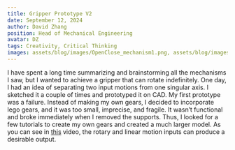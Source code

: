 ```yaml
---
title: Gripper Prototype V2
date: September 12, 2024
author: David Zhang
position: Head of Mechanical Engineering
avatar: DZ
tags: Creativity, Critical Thinking
images: assets/blog/images/OpenClose_mechanism1.png, assets/blog/images/OpenClose_mechanism2.png, assets/blog/images/Rotary_1(David_s).jpeg, assets/blog/images/Rotary_2(Inspired by 4).png, assets/blog/images/Rotary_3(David_s).png
---
```


I have spent a long time summarizing and brainstorming all the mechanisms I saw, but I wanted to achieve a gripper that can rotate indefinitely. One day, I had an idea of separating two input motions from one singular axis. I sketched it a couple of times and prototyped it on CAD. My first prototype was a failure. Instead of making my own gears, I decided to incorporate lego gears, and it was too small, imprecise, and fragile. It wasn’t functional and broke immediately when I removed the supports. Thus, I looked for a few tutorials to create my own gears and created a much larger model. As you can see in [this](https://www.youtube.com/shorts/rSkOZ6gRzAY) video, the rotary and linear motion inputs can produce a desirable output.